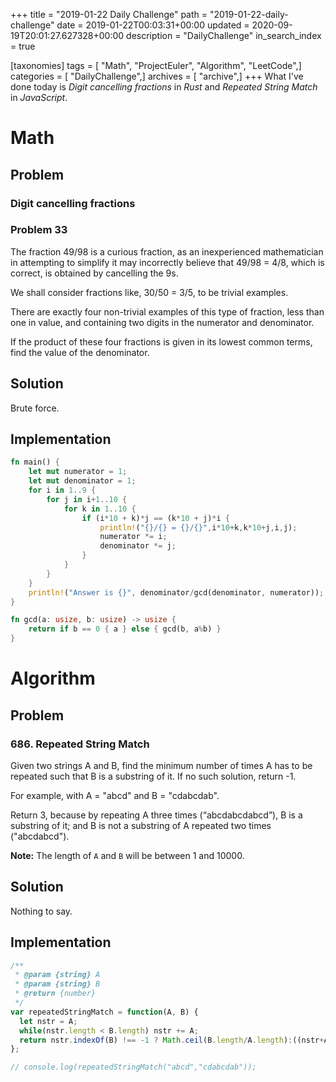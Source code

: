 +++
title = "2019-01-22 Daily Challenge"
path = "2019-01-22-daily-challenge"
date = 2019-01-22T00:03:31+00:00
updated = 2020-09-19T20:01:27.627328+00:00
description = "DailyChallenge"
in_search_index = true

[taxonomies]
tags = [ "Math", "ProjectEuler", "Algorithm", "LeetCode",]
categories = [ "DailyChallenge",]
archives = [ "archive",]
+++
What I've done today is *Digit cancelling fractions* in *Rust* and *Repeated String Match* in *JavaScript*.

<!--more-->

# Math

## Problem

### Digit cancelling fractions

### Problem 33

The fraction 49/98 is a curious fraction, as an inexperienced mathematician in attempting to simplify it may incorrectly believe that 49/98 = 4/8, which is correct, is obtained by cancelling the 9s.

We shall consider fractions like, 30/50 = 3/5, to be trivial examples.

There are exactly four non-trivial examples of this type of fraction, less than one in value, and containing two digits in the numerator and denominator.

If the product of these four fractions is given in its lowest common terms, find the value of the denominator.

## Solution

Brute force.

## Implementation

```rust
fn main() {
    let mut numerator = 1;
    let mut denominator = 1;
    for i in 1..9 {
        for j in i+1..10 {
            for k in 1..10 {
                if (i*10 + k)*j == (k*10 + j)*i {
                    println!("{}/{} = {}/{}",i*10+k,k*10+j,i,j);
                    numerator *= i;
                    denominator *= j;
                }
            }
        }
    }
    println!("Answer is {}", denominator/gcd(denominator, numerator));
}

fn gcd(a: usize, b: usize) -> usize {
    return if b == 0 { a } else { gcd(b, a%b) }
}
```

# Algorithm

## Problem

### 686. Repeated String Match

Given two strings A and B, find the minimum number of times A has to be repeated such that B is a substring of it. If no such solution, return -1.

For example, with A = "abcd" and B = "cdabcdab".

Return 3, because by repeating A three times (“abcdabcdabcd”), B is a substring of it; and B is not a substring of A repeated two times ("abcdabcd").

**Note:**
The length of `A` and `B` will be between 1 and 10000.

## Solution

Nothing to say.

## Implementation

```js
/**
 * @param {string} A
 * @param {string} B
 * @return {number}
 */
var repeatedStringMatch = function(A, B) {
  let nstr = A;
  while(nstr.length < B.length) nstr += A;
  return nstr.indexOf(B) !== -1 ? Math.ceil(B.length/A.length):((nstr+A).indexOf(B) === -1? -1:Math.ceil(B.length/A.length)+1);
};

// console.log(repeatedStringMatch("abcd","cdabcdab"));
```